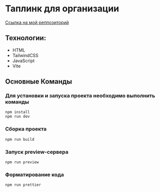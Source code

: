 # Таплинк для организации

[Ссылка на мой реппозиторий](https://github.com/AskonaLi/taplink-of-organisation)
<!-- [Ссылка на мою работу на GitHub Pages](https://github.com/AskonaLi/taplink-of-organisation) -->

## Технологии:
- HTML
- TailwindCSS
- JavaScript
- Vite

## Основные Команды

### Для установки и запуска проекта необходимо выполнить команды
```shell
npm install
npm run dev
```

### Сборка проекта
```shell
npm run build
```

### Запуск preview-сервера
```shell
npm run preview
```

### Форматирование кода
```shell
npm run prettier
```